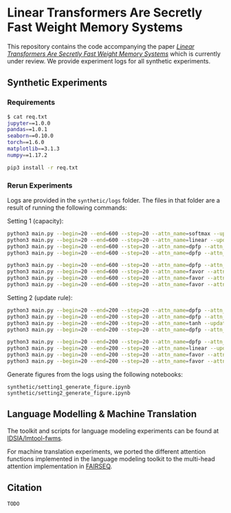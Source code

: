 # Linear Transformers Are Secretly Fast Weight Memory Systems
This repository contains the code accompanying the paper [*Linear Transformers Are Secretly Fast Weight Memory Systems*]() which is currently under review.
We provide experiment logs for all synthetic experiments.
## Synthetic Experiments

### Requirements
```bash
$ cat req.txt 
jupyter==1.0.0
pandas==1.0.1
seaborn==0.10.0
torch==1.6.0
matplotlib==3.1.3
numpy==1.17.2
```

```bash
pip3 install -r req.txt
```

### Rerun Experiments
Logs are provided in the ```synthetic/logs``` folder. 
The files in that folder are a result of running the following commands:

Setting 1 (capacity):
```bash
python3 main.py --begin=20 --end=600 --step=20 --attn_name=softmax --update_rule=sum
python3 main.py --begin=20 --end=600 --step=20 --attn_name=linear --update_rule=sum
python3 main.py --begin=20 --end=600 --step=20 --attn_name=dpfp --attn_arg=1 --update_rule=sum
python3 main.py --begin=20 --end=600 --step=20 --attn_name=dpfp --attn_arg=2 --update_rule=sum

python3 main.py --begin=20 --end=600 --step=20 --attn_name=dpfp --attn_arg=3 --update_rule=sum
python3 main.py --begin=20 --end=600 --step=20 --attn_name=favor --attn_arg=64 --update_rule=sum
python3 main.py --begin=20 --end=600 --step=20 --attn_name=favor --attn_arg=128 --update_rule=sum
python3 main.py --begin=20 --end=600 --step=20 --attn_name=favor --attn_arg=512 --update_rule=sum
```

Setting 2 (update rule):
```bash
python3 main.py --begin=20 --end=200 --step=20 --attn_name=dpfp --attn_arg=1 --update_rule=sum --replace
python3 main.py --begin=20 --end=200 --step=20 --attn_name=dpfp --attn_arg=1 --update_rule=ours --replace
python3 main.py --begin=20 --end=200 --step=20 --attn_name=tanh --update_rule=fwm --replace
python3 main.py --begin=20 --end=200 --step=20 --attn_name=dpfp --attn_arg=1 --update_rule=fwm --replace

python3 main.py --begin=20 --end=200 --step=20 --attn_name=dpfp --attn_arg=2 --update_rule=ours --replace
python3 main.py --begin=20 --end=200 --step=20 --attn_name=linear --update_rule=ours --replace
python3 main.py --begin=20 --end=200 --step=20 --attn_name=favor --attn_arg=64 --update_rule=ours --replace
python3 main.py --begin=20 --end=200 --step=20 --attn_name=favor --attn_arg=128 --update_rule=ours --replace
```

Generate figures from the logs using the following notebooks:
```
synthetic/setting1_generate_figure.ipynb
synthetic/setting2_generate_figure.ipynb
```

## Language Modelling & Machine Translation
The toolkit and scripts for language modeling experiments can be found at [IDSIA/lmtool-fwms](https://github.com/IDSIA/lmtool-fwms).

For machine translation experiments, we ported the different attention functions implemented in the language modeling toolkit to the multi-head attention implementation in [FAIRSEQ](https://github.com/pytorch/fairseq).

## Citation
```
TODO
```
